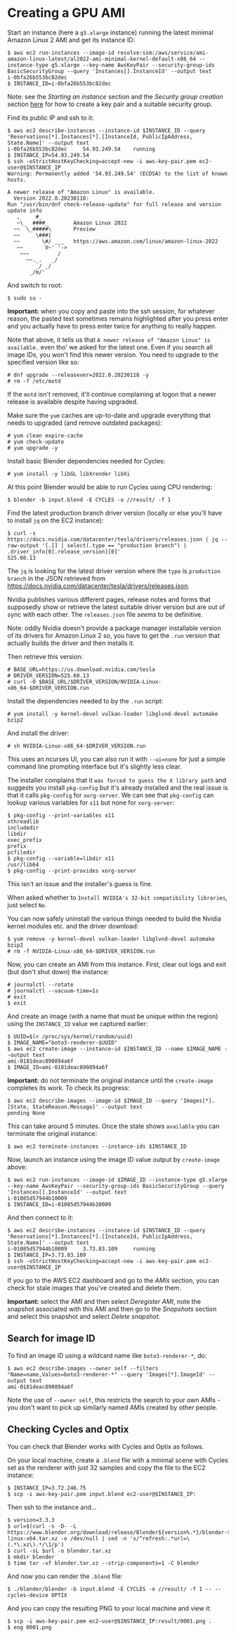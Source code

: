 Creating a GPU AMI
==================

Start an instance (here a `g5.xlarge` instance) running the latest minimal Amazon Linux 2 AMI and get its instance ID:

```
$ aws ec2 run-instances --image-id resolve:ssm:/aws/service/ami-amazon-linux-latest/al2022-ami-minimal-kernel-default-x86_64 --instance-type g5.xlarge --key-name AwsKeyPair --security-group-ids BasicSecurityGroup --query 'Instances[].InstanceId' --output text
i-0bfa26b553bc82dec
$ INSTANCE_ID=i-0bfa26b553bc82dec
```

Note: see the _Starting an instance_ section and the _Security group creation_ section [here](https://github.com/george-hawkins/aws-notes) for how to create a key pair and a suitable security group.

Find its public IP and ssh to it:

```
$ aws ec2 describe-instances --instance-id $INSTANCE_ID --query 'Reservations[*].Instances[*].[InstanceId, PublicIpAddress, State.Name]' --output text
i-0bfa26b553bc82dec     54.93.249.54    running
$ INSTANCE_IP=54.93.249.54
$ ssh -oStrictHostKeyChecking=accept-new -i aws-key-pair.pem ec2-user@$INSTANCE_IP
Warning: Permanently added '54.93.249.54' (ECDSA) to the list of known hosts.

A newer release of "Amazon Linux" is available.
  Version 2022.0.20230118:
Run "/usr/bin/dnf check-release-update" for full release and version update info
   ,     #_
   ~\_  ####_        Amazon Linux 2022
  ~~  \_#####\       Preview
  ~~     \###|
  ~~       \#/ ___   https://aws.amazon.com/linux/amazon-linux-2022
   ~~       V~' '->
    ~~~         /
      ~~._.   _/
         _/ _/
       _/m/'
```

And switch to root:

```
$ sudo su -
```

**Important:** when you copy and paste into the ssh session, for whatever reason, the pasted text sometimes remains highlighted after you press enter and you actually have to press enter twice for anything to really happen.

Note that above, it tells us that `A newer release of "Amazon Linux" is available.` even tho' we asked for the latest one. Even if you search all image IDs, you won't find this newer version. You need to upgrade to the specified version like so:

```
# dnf upgrade --releasever=2022.0.20230118 -y
# rm -f /etc/motd
```

If the `motd` isn't removed, it'll continue complaining at logon that a newer release is available despite having upgraded.

Make sure the `yum` caches are up-to-date and upgrade everything that needs to upgraded (and remove outdated packages):

```
# yum clean expire-cache
# yum check-update
# yum upgrade -y
```

Install basic Blender dependencies needed for Cycles:

```
# yum install -y libGL libXrender libXi
```

At this point Blender would be able to run Cycles using CPU rendering:

```
$ blender -b input.blend -E CYCLES -o //result/ -f 1
```

Find the latest production branch driver version (locally or else you'll have to install `jq` on the EC2 instance):

```
$ curl -s https://docs.nvidia.com/datacenter/tesla/drivers/releases.json | jq --raw-output '[.[] | select(.type == "production branch") | .driver_info[0].release_version][0]'
525.60.13
```

The `jq` is looking for the latest driver version where the `type` is `production branch` in the JSON retrieved from <https://docs.nvidia.com/datacenter/tesla/drivers/releases.json>.

Nvidia publishes various different pages, release notes and forms that supposedly show or retrieve the latest suitable driver version but are out of sync with each other. The `releases.json` file _seems_ to be definitive.

Note: oddly Nvidia doesn't provide a package manager installable version of its drivers for Amazon Linux 2 so, you have to get the `.run` version that actually builds the driver and then installs it.

Then retrieve this version:

```
# BASE_URL=https://us.download.nvidia.com/tesla
# DRIVER_VERSION=525.60.13
# curl -O $BASE_URL/$DRIVER_VERSION/NVIDIA-Linux-x86_64-$DRIVER_VERSION.run
```

Install the dependencies needed to by the `.run` script:

```
# yum install -y kernel-devel vulkan-loader libglvnd-devel automake bzip2
```

And install the driver:

```
# sh NVIDIA-Linux-x86_64-$DRIVER_VERSION.run
```

This uses an ncurses UI, you can also run it with `--ui=none` for just a simple command line prompting interface but it's slightly less clear.

The installer complains that it `was forced to guess the X library path` and suggests you install `pkg-config` but it's already installed and the real issue is that it calls `pkg-config` for `xorg-server`. We can see that `pkg-config` can lookup various variables for `x11` but none for `xorg-server`:

```
$ pkg-config --print-variables x11
xthreadlib
includedir
libdir
exec_prefix
prefix
pcfiledir
$ pkg-config --variable=libdir x11   
/usr/lib64
$ pkg-config --print-provides xorg-server
```

This isn't an issue and the installer's guess is fine.

When asked whether to `Install NVIDIA's 32-bit compatibility libraries`, just select `No`.

You can now safely uninstall the various things needed to build the Nvidia kernel modules etc. and the driver download:

```
$ yum remove -y kernel-devel vulkan-loader libglvnd-devel automake bzip2
# rm -f NVIDIA-Linux-x86_64-$DRIVER_VERSION.run
```

Now, you can create an AMI from this instance. First, clear out logs and exit (but don't shut down) the instance:

```
# journalctl --rotate
# journalctl --vacuum-time=1s
# exit
$ exit
```

And create an image (with a name that must be unique within the region) using the `INSTANCE_ID` value we captured earlier:

```
$ UUID=$(< /proc/sys/kernel/random/uuid)
$ IMAGE_NAME="boto3-renderer-$UUID"
$ aws ec2 create-image --instance-id $INSTANCE_ID --name $IMAGE_NAME --output text
ami-0181deac890894a6f
$ IMAGE_ID=ami-0181deac890894a6f
```

**Important:** do not terminate the original instance until the `create-image` completes its work. To check its progress:

```
$ aws ec2 describe-images --image-id $IMAGE_ID --query 'Images[*].[State, StateReason.Message]' --output text
pending None
```

This can take around 5 minutes. Once the state shows `available` you can terminate the original instance:

```
$ aws ec2 terminate-instances --instance-ids $INSTANCE_ID
```

Now, launch an instance using the image ID value output by `create-image` above:

```
$ aws ec2 run-instances --image-id $IMAGE_ID --instance-type g5.xlarge --key-name AwsKeyPair --security-group-ids BasicSecurityGroup --query 'Instances[].InstanceId' --output text
i-01085d57944b10009 
$ INSTANCE_ID=i-01085d57944b10009 
```

And then connect to it:

```
$ aws ec2 describe-instances --instance-id $INSTANCE_ID --query 'Reservations[*].Instances[*].[InstanceId, PublicIpAddress, State.Name]' --output text
i-01085d57944b10009     3.73.83.109     running
$ INSTANCE_IP=3.73.83.109
$ ssh -oStrictHostKeyChecking=accept-new -i aws-key-pair.pem ec2-user@$INSTANCE_IP
```

If you go to the AWS EC2 dashboard and go to the _AMIs_ section, you can check for stale images that you've created and delete them. 

**Important:** select the AMI and then select _Deregister AMI_, note the snapshot associated with this AMI and then go to the _Snapshots_ section and select this snapshot and select _Delete snapshot_.

Search for image ID
-------------------

To find an image ID using a wildcard name like `boto3-renderer-*`, do:

```
$ aws ec2 describe-images --owner self --filters "Name=name,Values=boto3-renderer-*" --query 'Images[*].ImageId' --output text
ami-0181deac890894a6f
```

Note the use of `--owner self`, this restricts the search to your own AMIs - you don't want to pick up similarly named AMIs created by other people.

Checking Cycles and Optix
-------------------------

You can check that Blender works with Cycles and Optix as follows.

On your local machine, create a `.blend` file with a minimal scene with Cycles set as the renderer with just 32 samples and copy the file to the EC2 instance:

```
$ INSTANCE_IP=3.72.246.75
$ scp -i aws-key-pair.pem input.blend ec2-user@$INSTANCE_IP:
```

Then ssh to the instance and...

```
$ version=3.3.3
$ url=$(curl -s -D- -L https://www.blender.org/download/release/Blender${version%.*}/blender-$version-linux-x64.tar.xz -o /dev/null | sed -n 's/^refresh:.*url=\(.*\.xz\).*/\1/p')
$ curl -sL $url -o blender.tar.xz
$ mkdir blender
$ time tar -xf blender.tar.xz --strip-components=1 -C blender
```

And now you can render the `.blend` file:

```
$ ./blender/blender -b input.blend -E CYCLES -o //result/ -f 1 -- --cycles-device OPTIX
```

And you can copy the resulting PNG to your local machine and view it:

```
$ scp -i aws-key-pair.pem ec2-user@$INSTANCE_IP:result/0001.png .
$ eog 0001.png
```
